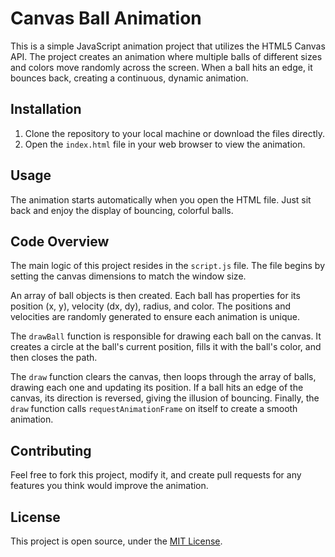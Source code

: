 # Canvas Ball Animation

This is a simple JavaScript animation project that utilizes the HTML5 Canvas API. The project creates an animation where multiple balls of different sizes and colors move randomly across the screen. When a ball hits an edge, it bounces back, creating a continuous, dynamic animation.

## Installation

1. Clone the repository to your local machine or download the files directly.
2. Open the `index.html` file in your web browser to view the animation.

## Usage

The animation starts automatically when you open the HTML file. Just sit back and enjoy the display of bouncing, colorful balls.

## Code Overview

The main logic of this project resides in the `script.js` file. The file begins by setting the canvas dimensions to match the window size. 

An array of ball objects is then created. Each ball has properties for its position (x, y), velocity (dx, dy), radius, and color. The positions and velocities are randomly generated to ensure each animation is unique.

The `drawBall` function is responsible for drawing each ball on the canvas. It creates a circle at the ball's current position, fills it with the ball's color, and then closes the path.

The `draw` function clears the canvas, then loops through the array of balls, drawing each one and updating its position. If a ball hits an edge of the canvas, its direction is reversed, giving the illusion of bouncing. Finally, the `draw` function calls `requestAnimationFrame` on itself to create a smooth animation.

## Contributing

Feel free to fork this project, modify it, and create pull requests for any features you think would improve the animation.

## License

This project is open source, under the [MIT License](LICENSE).
